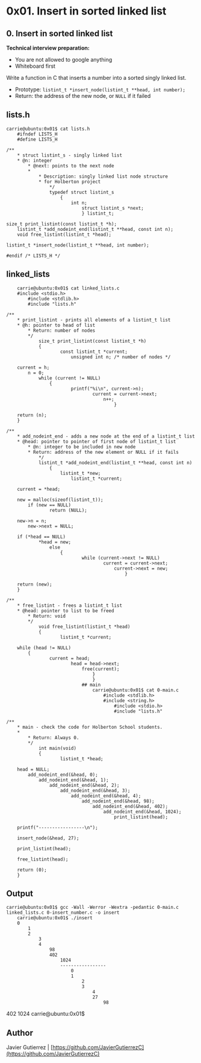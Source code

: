 #  0x01. Insert in sorted linked list
## 0. Insert in sorted linked list
**Technical interview preparation:**

* You are not allowed to google anything
* Whiteboard first

Write a function in C that inserts a number into a sorted singly linked list.

* Prototype: ```listint_t *insert_node(listint_t **head, int number);```
* Return: the address of the new node, or ```NULL``` if it failed

## lists.h

    carrie@ubuntu:0x01$ cat lists.h
        #ifndef LISTS_H
	    #define LISTS_H

    /**
        * struct listint_s - singly linked list
	    * @n: integer
	        * @next: points to the next node
		    *
		        * Description: singly linked list node structure
			    * for Holberton project
			        */
				    typedef struct listint_s
				        {
					        int n;
						        struct listint_s *next;
							    } listint_t;

    size_t print_listint(const listint_t *h);
        listint_t *add_nodeint_end(listint_t **head, const int n);
	    void free_listint(listint_t *head);

    listint_t *insert_node(listint_t **head, int number);

    #endif /* LISTS_H */

## linked_lists

        carrie@ubuntu:0x01$ cat linked_lists.c
	    #include <stdio.h>
	        #include <stdlib.h>
		    #include "lists.h"

    /**
        * print_listint - prints all elements of a listint_t list
	    * @h: pointer to head of list
	        * Return: number of nodes
		    */
		        size_t print_listint(const listint_t *h)
			    {
			            const listint_t *current;
				            unsigned int n; /* number of nodes */

        current = h;
	        n = 0;
		        while (current != NULL)
			        {
				            printf("%i\n", current->n);
					                current = current->next;
							            n++;
								            }

        return (n);
	    }

    /**
        * add_nodeint_end - adds a new node at the end of a listint_t list
	    * @head: pointer to pointer of first node of listint_t list
	        * @n: integer to be included in new node
		    * Return: address of the new element or NULL if it fails
		        */
			    listint_t *add_nodeint_end(listint_t **head, const int n)
			        {
				        listint_t *new;
					        listint_t *current;

        current = *head;

        new = malloc(sizeof(listint_t));
	        if (new == NULL)
		            return (NULL);

        new->n = n;
	        new->next = NULL;

        if (*head == NULL)
	            *head = new;
		            else
			            {
				                while (current->next != NULL)
						                current = current->next;
								            current->next = new;
									            }

        return (new);
	    }

    /**
        * free_listint - frees a listint_t list
	    * @head: pointer to list to be freed
	        * Return: void
		    */
		        void free_listint(listint_t *head)
			    {
			            listint_t *current;

        while (head != NULL)
	        {
		            current = head;
			                head = head->next;
					            free(current);
						            }
							        }
								## main
								    carrie@ubuntu:0x01$ cat 0-main.c
								        #include <stdlib.h>
									    #include <string.h>
									        #include <stdio.h>
										    #include "lists.h"

    /**
        * main - check the code for Holberton School students.
	    *
	        * Return: Always 0.
		    */
		        int main(void)
			    {
			            listint_t *head;

        head = NULL;
	        add_nodeint_end(&head, 0);
		        add_nodeint_end(&head, 1);
			        add_nodeint_end(&head, 2);
				        add_nodeint_end(&head, 3);
					        add_nodeint_end(&head, 4);
						        add_nodeint_end(&head, 98);
							        add_nodeint_end(&head, 402);
								        add_nodeint_end(&head, 1024);
									        print_listint(head);

        printf("-----------------\n");

        insert_node(&head, 27);

        print_listint(head);

        free_listint(head);

        return (0);
	    }

## Output
    carrie@ubuntu:0x01$ gcc -Wall -Werror -Wextra -pedantic 0-main.c linked_lists.c 0-insert_number.c -o insert
        carrie@ubuntu:0x01$ ./insert
	    0
	        1
		    2
		        3
			    4
			        98
				    402
				        1024
					    -----------------
					        0
						    1
						        2
							    3
							        4
								    27
								        98

402
									        1024
										    carrie@ubuntu:0x01$

## Author

Javier Gutierrez  | [https://github.com/JavierGutierrezC](https://github.com/JavierGutierrezC)